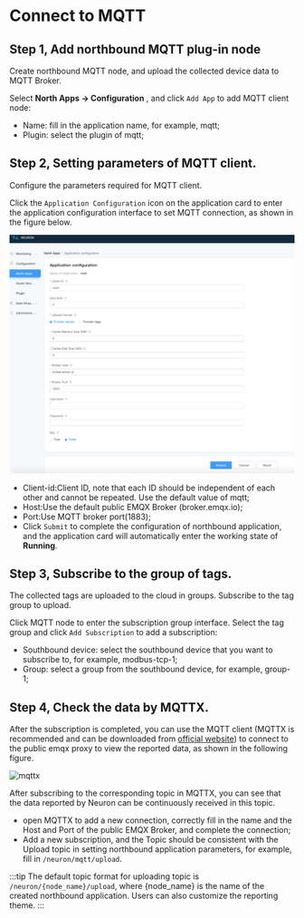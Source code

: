 # Connect to MQTT

## Step 1, Add northbound MQTT plug-in node

Create northbound MQTT node, and upload the collected device data to MQTT Broker.

Select **North Apps -> Configuration** , and click `Add App` to add MQTT client node:

* Name: fill in the application name, for example, mqtt;
* Plugin: select the plugin of mqtt;

## Step 2, Setting parameters of MQTT client.

Configure the parameters required for MQTT client.

Click the `Application Configuration` icon on the application card to enter the application configuration interface to set MQTT connection, as shown in the figure below.

![mqtt-config](./assets/mqtt-config.png)

* Client-id:Client ID, note that each ID should be independent of each other and cannot be repeated. Use the default value of mqtt;
* Host:Use the default public EMQX Broker (broker.emqx.io);
* Port:Use MQTT broker port(1883);
* Click `Submit` to complete the configuration of northbound application, and the application card will automatically enter the working state of **Running**.

## Step 3, Subscribe to the group of tags.

The collected tags are uploaded to the cloud in groups. Subscribe to the tag group to upload.

Click MQTT node to enter the subscription group interface. Select the tag group and click `Add Subscription` to add a subscription:

* Southbound device: select the southbound device that you want to subscribe to, for example, modbus-tcp-1;
* Group: select a group from the southbound device, for example, group-1;

## Step 4, Check the data by MQTTX.

After the subscription is completed, you can use the MQTT client (MQTTX is recommended and can be downloaded from [official website](https://www.EMQX.com/zh/products/MQTTX)) to connect to the public emqx proxy to view the reported data, as shown in the following figure.

![mqttx](./assets/mqttx.png)

After subscribing to the corresponding topic in MQTTX, you can see that the data reported by Neuron can be continuously received in this topic.

* open MQTTX to add a new connection, correctly fill in the name and the Host and Port of the public EMQX Broker, and complete the connection;
* Add a new subscription, and the Topic should be consistent with the Upload topic in setting northbound application parameters, for example, fill in `/neuron/mqtt/upload`.

:::tip
The default topic format for uploading topic is `/neuron/{node_name}/upload`, where {node_name} is the name of the created northbound application. Users can also customize the reporting theme.
:::